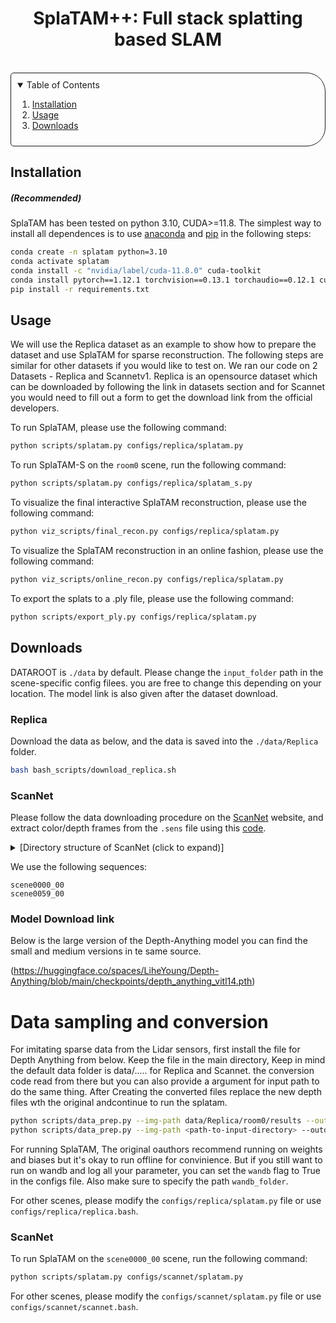 <!-- PROJECT LOGO -->

<p align="center">

  <h1 align="center">SplaTAM++: Full stack splatting based SLAM</h1>


<br>

<!-- TABLE OF CONTENTS -->
<details open="open" style='padding: 10px; border-radius:5px 30px 30px 5px; border-style: solid; border-width: 1px;'>
  <summary>Table of Contents</summary>
  <ol>
    <li>
      <a href="#installation">Installation</a>
    </li>
    <li>
      <a href="#usage">Usage</a>
    </li>
    <li>
      <a href="#downloads">Downloads</a>
    </li>
  </ol>
</details>

## Installation

##### (Recommended)
SplaTAM has been tested on python 3.10, CUDA>=11.8. The simplest way to install all dependences is to use [anaconda](https://www.anaconda.com/) and [pip](https://pypi.org/project/pip/) in the following steps: 

```bash
conda create -n splatam python=3.10
conda activate splatam
conda install -c "nvidia/label/cuda-11.8.0" cuda-toolkit
conda install pytorch==1.12.1 torchvision==0.13.1 torchaudio==0.12.1 cudatoolkit=11.7 -c pytorch -c conda-forge
pip install -r requirements.txt
```

<!-- Alternatively, we also provide a conda environment.yml file :
```bash
conda env create -f environment.yml
conda activate splatam
``` -->

## Usage

We will use the Replica dataset as an example to show how to prepare the dataset and use SplaTAM for sparse reconstruction. The following steps are similar for other datasets if you would like to test on. We ran our code on 2 Datasets - Replica and Scannetv1. Replica is an opensource dataset which can be downloaded by following the link in datasets section and for Scannet you would need to fill out a form to get the download link from the official developers.

To run SplaTAM, please use the following command:

```bash
python scripts/splatam.py configs/replica/splatam.py
```
To run SplaTAM-S on the `room0` scene, run the following command:

```bash
python scripts/splatam.py configs/replica/splatam_s.py
```

To visualize the final interactive SplaTAM reconstruction, please use the following command:

```bash
python viz_scripts/final_recon.py configs/replica/splatam.py
```

To visualize the SplaTAM reconstruction in an online fashion, please use the following command:

```bash
python viz_scripts/online_recon.py configs/replica/splatam.py
```

To export the splats to a .ply file, please use the following command:

```bash
python scripts/export_ply.py configs/replica/splatam.py
```



## Downloads

DATAROOT is `./data` by default. Please change the `input_folder` path in the scene-specific config filees. you are free to change this depending on your location. The model link is also given after the dataset download.

### Replica

Download the data as below, and the data is saved into the `./data/Replica` folder.

```bash
bash bash_scripts/download_replica.sh
```

### ScanNet

Please follow the data downloading procedure on the [ScanNet](http://www.scan-net.org/) website, and extract color/depth frames from the `.sens` file using this [code](https://github.com/ScanNet/ScanNet/blob/master/SensReader/python/reader.py).

<details>
  <summary>[Directory structure of ScanNet (click to expand)]</summary>

```
  DATAROOT
  └── scannet
        └── scene0000_00
            └── frames
                ├── color
                │   ├── 0.jpg
                │   ├── 1.jpg
                │   ├── ...
                │   └── ...
                ├── depth
                │   ├── 0.png
                │   ├── 1.png
                │   ├── ...
                │   └── ...
                ├── intrinsic
                └── pose
                    ├── 0.txt
                    ├── 1.txt
                    ├── ...
                    └── ...
```
</details>


We use the following sequences: 
```
scene0000_00
scene0059_00
```
### Model Download link

Below is the large version of the Depth-Anything model you can find the small and medium versions in te same source.

(https://huggingface.co/spaces/LiheYoung/Depth-Anything/blob/main/checkpoints/depth_anything_vitl14.pth)

# Data sampling and conversion

For imitating sparse data from the Lidar sensors, first install the  file for Depth Anything from below. Keep the  file in the main directory, Keep in mind the default data folder is data/..... for Replica and Scannet. the conversion code read from there but you can also provide a argument for input path to do the same thing. After Creating the converted files replace the new depth files wth the original andcontinue to run the splatam.

```bash
python scripts/data_prep.py --img-path data/Replica/room0/results --outdir ./converted_depth --grayscale
python scripts/data_prep.py --img-path <path-to-input-directory> --outdir <path-to-output-directory --grayscale

```

For running SplaTAM, The original oauthors recommend running on weights and biases but it's okay to run offline for convinience. But if you still want to run on wandb and log all your parameter, you can set the `wandb` flag to True in the configs file. Also make sure to specify the path `wandb_folder`. 


For other scenes, please modify the `configs/replica/splatam.py` file or use `configs/replica/replica.bash`.


### ScanNet

To run SplaTAM on the `scene0000_00` scene, run the following command:

```bash
python scripts/splatam.py configs/scannet/splatam.py
```

For other scenes, please modify the `configs/scannet/splatam.py` file or use `configs/scannet/scannet.bash`.

###


